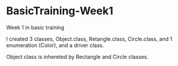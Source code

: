 # BasicTraining-Week1
Week 1 in basic training

I created 3 classes, Object.class, Retangle.class, Circle.class, and 1 enumeration (Color), and a driver class.

Object class is inhereted by Rectangle and Circle classes.
